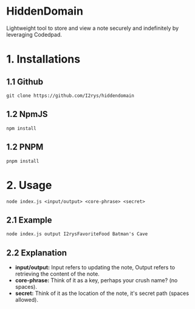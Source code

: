 # HiddenDomain
Lightweight tool to store and view a note securely and indefinitely by leveraging Codedpad.

# 1. Installations
## 1.1 Github
```
git clone https://github.com/I2rys/hiddendomain
```

## 1.2 NpmJS
```
npm install
```

## 1.2 PNPM
```
pnpm install
```

# 2. Usage
```
node index.js <input/output> <core-phrase> <secret>
```

## 2.1 Example
```
node index.js output I2rysFavoriteFood Batman's Cave
```

## 2.2 Explanation
- **input/output:** Input refers to updating the note, Output refers to retrieving the content of the note.
- **core-phrase:** Think of it as a key, perhaps your crush name? (no spaces).
- **secret:** Think of it as the location of the note, it's secret path (spaces allowed).